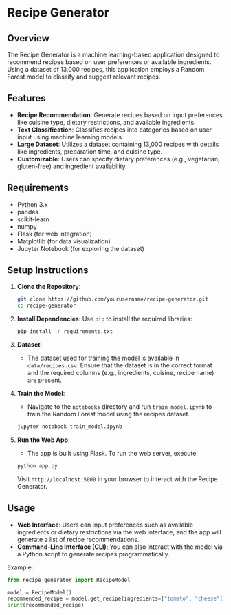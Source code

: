 # Recipe Generator

## Overview
The Recipe Generator is a machine learning-based application designed to recommend recipes based on user preferences or available ingredients. Using a dataset of 13,000 recipes, this application employs a Random Forest model to classify and suggest relevant recipes.

## Features
- **Recipe Recommendation**: Generate recipes based on input preferences like cuisine type, dietary restrictions, and available ingredients.
- **Text Classification**: Classifies recipes into categories based on user input using machine learning models.
- **Large Dataset**: Utilizes a dataset containing 13,000 recipes with details like ingredients, preparation time, and cuisine type.
- **Customizable**: Users can specify dietary preferences (e.g., vegetarian, gluten-free) and ingredient availability.

## Requirements
- Python 3.x
- pandas
- scikit-learn
- numpy
- Flask (for web integration)
- Matplotlib (for data visualization)
- Jupyter Notebook (for exploring the dataset)

## Setup Instructions

1. **Clone the Repository**:
    ```bash
    git clone https://github.com/yourusername/recipe-generator.git
    cd recipe-generator
    ```

2. **Install Dependencies**:
    Use `pip` to install the required libraries:
    ```bash
    pip install -r requirements.txt
    ```

3. **Dataset**:
    - The dataset used for training the model is available in `data/recipes.csv`. Ensure that the dataset is in the correct format and the required columns (e.g., ingredients, cuisine, recipe name) are present.

4. **Train the Model**:
    - Navigate to the `notebooks` directory and run `train_model.ipynb` to train the Random Forest model using the recipes dataset.
    
    ```bash
    jupyter notebook train_model.ipynb
    ```

5. **Run the Web App**:
    - The app is built using Flask. To run the web server, execute:
    ```bash
    python app.py
    ```
    Visit `http://localhost:5000` in your browser to interact with the Recipe Generator.

## Usage
- **Web Interface**: Users can input preferences such as available ingredients or dietary restrictions via the web interface, and the app will generate a list of recipe recommendations.
- **Command-Line Interface (CLI)**: You can also interact with the model via a Python script to generate recipes programmatically.

Example:
```python
from recipe_generator import RecipeModel

model = RecipeModel()
recommended_recipe = model.get_recipe(ingredients=["tomato", "cheese"])
print(recommended_recipe)
